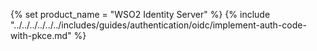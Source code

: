 {% set product_name = "WSO2 Identity Server" %}
{% include "../../../../../../includes/guides/authentication/oidc/implement-auth-code-with-pkce.md" %}